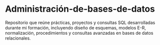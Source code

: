 # Administración-de-bases-de-datos
Repositorio que reúne prácticas, proyectos y consultas SQL desarrolladas durante mi formación, incluyendo diseño de esquemas, modelos E-R, normalización, procedimientos y consultas avanzadas en bases de datos relacionales.
